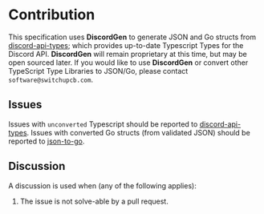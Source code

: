 # Contribution

This specification uses **DiscordGen** to generate JSON and Go structs from [discord-api-types](https://github.com/discordjs/discord-api-types); which provides up-to-date Typescript Types for the Discord API. **DiscordGen** will remain proprietary at this time, but may be open sourced later. If you would like to use **DiscordGen** or convert other TypeScript Type Libraries to JSON/Go, please contact `software@switchupcb.com`.

## Issues

Issues with `unconverted` Typescript should be reported to [discord-api-types](https://github.com/discordjs/discord-api-types). Issues with converted Go structs (from validated JSON) should be reported to [json-to-go](https://github.com/mholt/json-to-go).

## Discussion

A discussion is used when (any of the following applies):
1. The issue is not solve-able by a pull request.